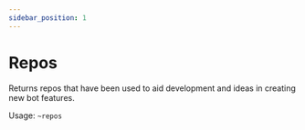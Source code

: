 ```yaml
---
sidebar_position: 1
---
```


# Repos

Returns repos that have been used to aid development and ideas in creating new bot features.

Usage: `~repos`
